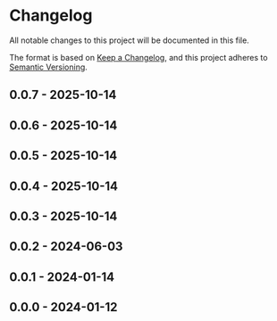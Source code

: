 # Changelog

All notable changes to this project will be documented in this file.

The format is based on [Keep a Changelog](https://keepachangelog.com/en/1.0.0/),
and this project adheres to [Semantic Versioning](https://semver.org/spec/v2.0.0.html).

## 0.0.7 - 2025-10-14

## 0.0.6 - 2025-10-14

## 0.0.5 - 2025-10-14

## 0.0.4 - 2025-10-14

## 0.0.3 - 2025-10-14

## 0.0.2 - 2024-06-03

## 0.0.1 - 2024-01-14

## 0.0.0 - 2024-01-12
